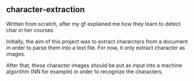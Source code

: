 ## character-extraction

Written from scratch, after my gf explained me how they learn to detect char in her courses

Initially, the aim of this project was to extract chararcters from a document in order to parse them into a text file.
For now, it only extract character as images.

After that, these character images should be put as input into a machine algorithm (NN for example) in order to recognize the characters.
